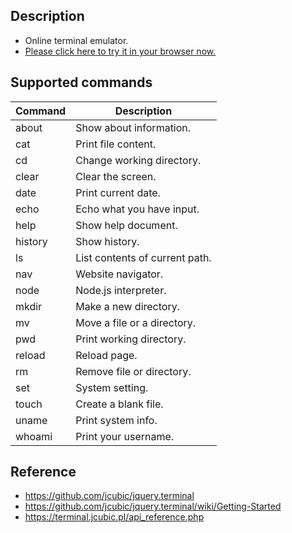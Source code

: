 ## Description
+ Online terminal emulator.
+ [Please click here to try it in your browser now.](https://songwonderful.github.io/online-shell/)

## Supported commands
|Command|Description|
|---|---|
|about|Show about information.|
|cat|Print file content.|
|cd|Change working directory.|
|clear|Clear the screen.|
|date|Print current date.|
|echo|Echo what you have input.|
|help|Show help document.|
|history|Show history.|
|ls|List contents of current path.|
|nav|Website navigator.|
|node|Node.js interpreter.|
|mkdir|Make a new directory.|
|mv|Move a file or a directory.|
|pwd|Print working directory.|
|reload|Reload page.|
|rm|Remove file or directory.|
|set|System setting.|
|touch|Create a blank file.|
|uname|Print system info.|
|whoami|Print your username.|

## Reference
+ https://github.com/jcubic/jquery.terminal
+ https://github.com/jcubic/jquery.terminal/wiki/Getting-Started
+ https://terminal.jcubic.pl/api_reference.php
